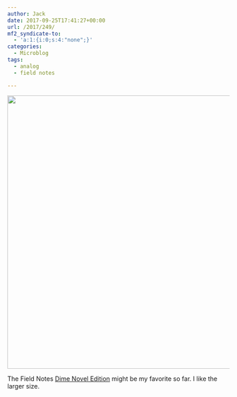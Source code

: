 ```yaml
---
author: Jack
date: 2017-09-25T17:41:27+00:00
url: /2017/249/
mf2_syndicate-to:
  - 'a:1:{i:0;s:4:"none";}'
categories:
  - Microblog
tags:
  - analog
  - field notes

---
```

<img class="alignnone size-large wp-image-250" src="/img/2017/09/Field-Notes-Dime-Novel-edition-1024x1024.jpg" alt="" width="620" height="620" srcset="/img/2017/09/Field-Notes-Dime-Novel-edition-1024x1024.jpg 1024w, /img/2017/09/Field-Notes-Dime-Novel-edition-150x150.jpg 150w, /img/2017/09/Field-Notes-Dime-Novel-edition-300x300.jpg 300w, /img/2017/09/Field-Notes-Dime-Novel-edition-768x768.jpg 768w, /img/2017/09/Field-Notes-Dime-Novel-edition-620x620.jpg 620w, /img/2017/09/Field-Notes-Dime-Novel-edition.jpg 1280w" sizes="(max-width: 620px) 100vw, 620px" />

The Field Notes [Dime Novel Edition][1] might be my favorite so far. I like the larger size.

 [1]: https://fieldnotesbrand.com/products/dimenovel